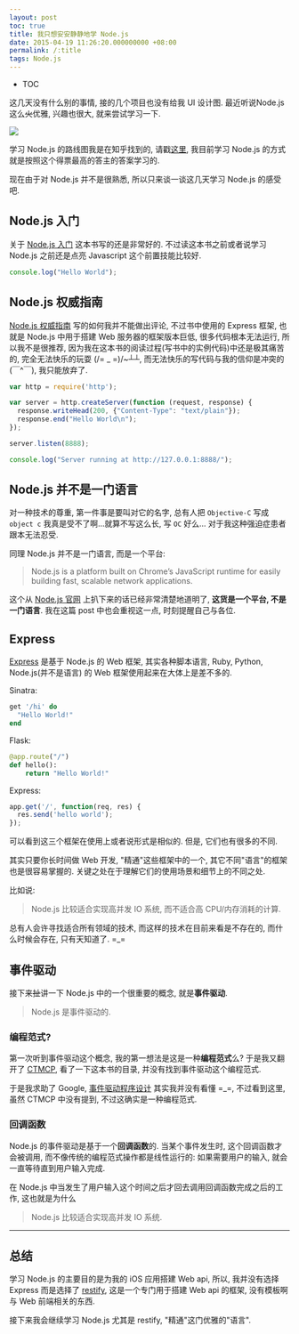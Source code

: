 ```yaml
---
layout: post
toc: true
title: 我只想安安静静地学 Node.js
date: 2015-04-19 11:26:20.000000000 +08:00
permalink: /:title
tags: Node.js
---
```


+ TOC


这几天没有什么别的事情, 接的几个项目也没有给我 UI 设计图. 最近听说Node.js 这么~~火~~优雅, 兴趣也很大, 就来尝试学习一下.

![](/content/images/2015/04/nodejs-01.png)

学习 Node.js 的路线图我是在知乎找到的, 请戳[这里](http://www.zhihu.com/question/21567720), 我目前学习 Node.js 的方式就是按照这个得票最高的答主的答案学习的.

现在由于对 Node.js 并不是很熟悉, 所以只来谈一谈这几天学习 Node.js 的感受吧.

## Node.js 入门

关于 [Node.js 入门](http://www.nodebeginner.org/index-zh-cn.html) 这本书写的还是非常好的. 不过读这本书之前或者说学习 Node.js 之前还是点亮 Javascript 这个前置技能比较好.

~~~javascript
console.log("Hello World");
~~~

## Node.js 权威指南

[Node.js 权威指南](http://www.amazon.cn/Node-js%E6%9D%83%E5%A8%81%E6%8C%87%E5%8D%97-%E9%99%86%E5%87%8C%E7%89%9B/dp/B00JQTOAEI/ref=sr_1_1?ie=UTF8&qid=1429414848&sr=8-1&keywords=Node.js+%E6%9D%83%E5%A8%81%E6%8C%87%E5%8D%97) 写的如何我并不能做出评论, 不过书中使用的 Express 框架, 也就是 Node.js 中用于搭建 Web 服务器的框架版本巨低, 很多代码根本无法运行, 所以我不是很推荐, 因为我在这本书的阅读过程(写书中的实例代码)中还是极其痛苦的, 完全无法快乐的玩耍 (/= _ =)/~┴┴, 而无法快乐的写代码与我的信仰是冲突的 (￣^￣), 我只能放弃了.

~~~javascript
var http = require('http');

var server = http.createServer(function (request, response) {
  response.writeHead(200, {"Content-Type": "text/plain"});
  response.end("Hello World\n");
});

server.listen(8888);

console.log("Server running at http://127.0.0.1:8888/");
~~~

## Node.js 并不是一门语言

对一种技术的尊重, 第一件事是要叫对它的名字, 总有人把 `Objective-C` 写成 `object c` 我真是受不了啊...就算不写这么长, 写 `OC` 好么... 对于我这种强迫症患者跟本无法忍受.

同理 Node.js 并不是一门语言, 而是一个平台:

> Node.js is a platform built on Chrome’s JavaScript runtime for easily building fast, scalable network applications.

这个从 [Node.js 官网](https://nodejs.org/) 上扒下来的话已经非常清楚地道明了, **这货是一个平台, 不是一门语言**. 我在这篇 post 中也会重视这一点, 时刻提醒自己与各位.

## Express

[Express](http://expressjs.com/) 是基于 Node.js 的 Web 框架, 其实各种脚本语言, Ruby, Python, Node.js(并不是语言) 的 Web 框架使用起来在大体上是差不多的.

Sinatra:

~~~ruby
get '/hi' do
  "Hello World!"
end
~~~

Flask:

~~~python
@app.route("/")
def hello():
    return "Hello World!"
~~~

Express:

~~~javascript
app.get('/', function(req, res) {
  res.send('hello world');
});
~~~

可以看到这三个框架在使用上或者说形式是相似的. 但是, 它们也有很多的不同.

其实只要你长时间做 Web 开发, "精通"这些框架中的一个, 其它不同"语言"的框架也是很容易掌握的. 关键之处在于理解它们的使用场景和细节上的不同之处.

比如说:

> Node.js 比较适合实现高并发 IO 系统, 而不适合高 CPU/内存消耗的计算.

总有人会许寻找适合所有领域的技术, 而这样的技术在目前来看是不存在的, 而什么时候会存在, 只有天知道了. =_=

## 事件驱动

接下来~~扯~~讲一下 Node.js 中的一个很重要的概念, 就是**事件驱动**.

> Node.js 是事件驱动的.

### 编程范式?

第一次听到事件驱动这个概念, 我的第一想法是这是一种**编程范式**么? 于是我又翻开了 [CTMCP](https://www.info.ucl.ac.be/~pvr/book), 看了一下这本书的目录, 并没有找到事件驱动这个编程范式.

于是我求助了 Google, [事件驱动程序设计](http://zh.wikipedia.org/wiki/%E4%BA%8B%E4%BB%B6%E9%A9%85%E5%8B%95%E7%A8%8B%E5%BC%8F%E8%A8%AD%E8%A8%88) 其实我并没有看懂 =\_=, 不过看到这里, 虽然 CTMCP 中没有提到, 不过这确实是一种编程范式.

### 回调函数

Node.js 的事件驱动是基于一个**回调函数**的. 当某个事件发生时, 这个回调函数才会被调用, 而不像传统的编程范式操作都是线性运行的: 如果需要用户的输入, 就会一直等待直到用户输入完成.

在 Node.js 中当发生了用户输入这个时间之后才回去调用回调函数完成之后的工作, 这也就是为什么

>  Node.js 比较适合实现高并发 IO 系统.

----

## 总结

学习 Node.js 的主要目的是为我的 iOS 应用搭建 Web api, 所以, 我并没有选择 Express 而是选择了 [restify](https://github.com/mcavage/node-restify), 这是一个专门用于搭建 Web api 的框架, 没有模板啊与 Web 前端相关的东西.

接下来我会继续学习 Node.js 尤其是 restify, "精通"这门优雅的"语言".
